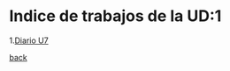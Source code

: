 # Indice de trabajos de la UD:1

1.[Diario U7](https://github.com/RamonVinuales/Trabajo_DAW/blob/main/UD7_Joomla/UD7_Diario)

[back](/.)


